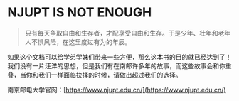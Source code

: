 # NJUPT IS NOT ENOUGH

> 只有每天争取自由和生存者，才配享受自由和生存。于是少年、壮年和老年人不惧风险，在这里度过有为的年辰。

如果这个文档可以给学弟学妹们带来一些方便，那么这本书的目的就已经达到了！我们没有一片汪洋的思想，但是我们有在南邮许多年的故事，而这些故事会和你重叠，当你和我们一样面临抉择的时候，请做出超过我们的选择。

南京邮电大学官网：[https://www.njupt.edu.cn/](https://www.njupt.edu.cn/)
